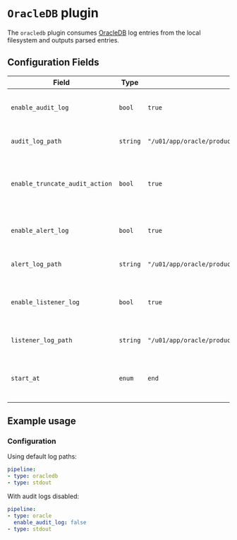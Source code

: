 # `OracleDB` plugin

The `oracledb` plugin consumes [OracleDB](https://www.oracle.com/database/) log entries from the local filesystem and outputs parsed entries.

## Configuration Fields

| Field | Type | Default | Description |
| --- | --- |--- | --- |
| `enable_audit_log` | `bool` | `true` |  Enable to collect OracleDB audit logs. |
| `audit_log_path` | `string` | `"/u01/app/oracle/product/*/dbhome_1/admin/*/adump/*.aud"` | Path to the audit log file. | 
| `enable_truncate_audit_action` | `bool` | `true` | Whether or not to truncate the audit log action field. |
| `enable_alert_log` | `bool` | `true` | Enable to collect OracleDB alert logs. |
| `alert_log_path` | `string` | `"/u01/app/oracle/product/*/dbhome_1/diag/rdbms/*/*/trace/alert_*.log"` | Path to the alert log file. | 
| `enable_listener_log` | `bool` | `true` |  Enable to collect OracleDB listener logs. |
| `listener_log_path` | `string` | `"/u01/app/oracle/product/*/dbhome_1/diag/tnslsnr/*/listener/alert/log.xml"` | Path to the listener log file. | 
| `start_at` | `enum` | `end` | Start reading file from 'beginning' or 'end' | 

## Example usage

### Configuration

Using default log paths:

```yaml
pipeline:
- type: oracledb
- type: stdout

```

With audit logs disabled:

```yaml
pipeline:
- type: oracle
  enable_audit_log: false
- type: stdout

```

